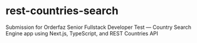 # rest-countries-search
Submission for Orderfaz Senior Fullstack Developer Test — Country Search Engine app using Next.js, TypeScript, and REST Countries API
